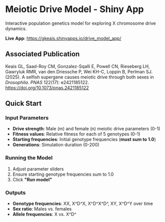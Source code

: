 # Meiotic Drive Model - Shiny App

Interactive population genetics model for exploring X chromosome drive dynamics.

**Live App**: https://gkeais.shinyapps.io/drive_model_app/

## Associated Publication

Keais GL, Saad-Roy CM, Gonzalez-Sqalli E, Powell CN, Rieseberg LH, Gawryluk RMR, van den Driessche P, Wei KH-C, Loppin B, Perlman SJ. (2025). A selfish supergene causes meiotic drive through both sexes in *Drosophila*. *PNAS* 122(17): e2421185122. https://doi.org/10.1073/pnas.2421185122

## Quick Start

### Input Parameters

- **Drive strength**: Male (m) and female (n) meiotic drive parameters (0-1)
- **Fitness values**: Relative fitness for each of 5 genotypes (0-1)
- **Starting frequencies**: Initial genotype frequencies (**must sum to 1.0**)
- **Generations**: Simulation duration (0-200)

### Running the Model

1. Adjust parameter sliders
2. Ensure starting genotype frequencies sum to 1.0
3. Click **"Run model"**

### Outputs

- **Genotype frequencies**: XX, X^D^X, X^D^X^D^, XY, X^D^Y over time
- **Sex ratio**: Males vs. females
- **Allele frequencies**: X vs. X^D^

